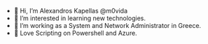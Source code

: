 - 👋 Hi, I’m Alexandros Kapellas @m0vida
- 👀 I’m interested in learning new technologies.
- 🌱 I’m working as a System and Network Administrator in Greece.
- 💞️ Love Scripting on Powershell and Azure.

<!---
m0vida/m0vida is a ✨ special ✨ repository because its `README.md` (this file) appears on your GitHub profile.
You can click the Preview link to take a look at your changes.
--->
